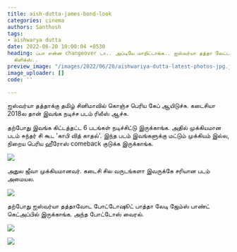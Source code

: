 ```yaml
---
title: aish-dutta-james-bond-look
categories: cinema
authors: Santhosh
tags:
- aishwarya dutta
date: 2022-06-20 10:00:04 +0530
heading: ப்பா என்ன changeover டா.. அப்டியே மாறிட்டாங்க.. ஐஸ்வர்யா தத்தா லேட்டஸ்ட்
  கிளிக்ஸ்..
preview_image: "/images/2022/06/20/aishwariya-dutta-latest-photos-jpg.jpeg"
image_uploader: []
code: ''

---
```


ஐஸ்வர்யா தத்தாக்கு தமிழ் சினிமாவில் கொஞ்ச பெரிய கேப் ஆயிடுச்சு. கடைசியா 2018ல தான் இவங்க நடிச்ச படம் ரிலீஸ் ஆச்சு.

தற்போது இவங்க கிட்டத்தட்ட 6 படங்கள் நடிச்சிட்டு இருக்காங்க. அதில் முக்கியமான படம் சுந்தர் சி கூட 'காபி வித் காதல்'. இந்த படம் இவங்களுக்கு மட்டும் முக்கியம் இல்ல, நிறைய பெரிய ஹீரோஸ் comeback குடுக்க இருக்காங்க.

![](/images/2022/06/20/aish-dutta-3-jpg.jpeg)

அதுல ஜீவா முக்கியமானவர். கடைசி சில வருடங்களா இவருக்கே சரியான படம் அமையல.

![](/images/2022/06/20/aish-dutta-4-jpg.jpeg)

தற்போது ஐஸ்வர்யா தத்தாவோட போட்டோஷூட் பாத்தா லேடி ஜேம்ஸ் பாண்ட் கெட்அப்பில் இருக்காங்க. அந்த போட்டோஸ் வைரல்.

![](/images/2022/06/20/aish-dutta-1-jpg.jpeg)

![](/images/2022/06/20/aish-dutta-2-jpg.jpeg)
